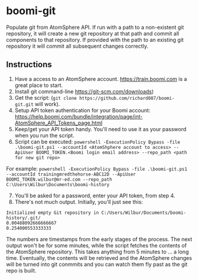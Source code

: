 # boomi-git
Populate git from AtomSphere API. If run with a path to a non-existent git repository, it will create a new git repository at that path and commit all components to that repository. If provided with the path to an existing git repository it will commit all subsequent changes correctly.

## Instructions
1. Have a access to an AtomSphere account. https://train.boomi.com is a great place to start.
2. Install git command-line https://git-scm.com/downloads)
3. Get the script: (```git clone https://github.com/richard087/boomi-git.git``` will work).
4. Setup API token authentication for your Boomi account: https://help.boomi.com/bundle/integration/page/int-AtomSphere_API_Tokens_page.html
5. Keep/get your API token handy. You'll need to use it as your password when you run the script.
6. Script can be executed:
`powershell -ExecutionPolicy Bypass -file .\boomi-git.ps1 --accountId <AtomShphere account to access> --ApiUser BOOMI_TOKEN.<Boomi login email address> --repo_path <path for new git repo>`

For example: `powershell -ExecutionPolicy Bypass -file .\boomi-git.ps1 --accountId trainingmredthehorse-ABC12D --ApiUser BOOMI_TOKEN.wilbur@mr-ed.com --repo_path C:\Users\Wilbur\Documents\boomi-history`

7. You'll be asked for a password, enter your API token, from step 4.
8. There's not much output. Initially, you'll just see this:
```
Initialized empty Git repository in C:/Users/Wilbur/Documents/boomi-history/.git/
0.00488092666666667
0.254000553333333
```
The numbers are timestamps from the early stages of the process. The next output won't be for some minutes, while the script fetches the contents of the AtomSphere repository. This takes anything from 5 minutes to ... a long time. Eventually, the contents will be retrieved and the AtomSphere changes will be turned into git conmmits and you can watch them fly past as the git repo is built.

